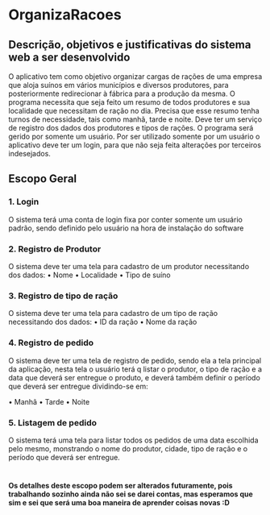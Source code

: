 # OrganizaRacoes

## Descrição, objetivos e justificativas do sistema web a ser desenvolvido

O aplicativo tem como objetivo organizar cargas de rações de uma empresa que aloja suínos em vários municípios e diversos produtores, para posteriormente redirecionar à fábrica para a produção da mesma. O programa necessita que seja feito um resumo de todos produtores e sua localidade que necessitam de ração no dia. Precisa que esse resumo tenha turnos de necessidade, tais como manhã, tarde e noite. Deve ter um serviço de registro dos dados dos produtores e tipos de rações. O programa será gerido por somente um usuário. Por ser utilizado somente por um usuário o aplicativo deve ter um login, para que não seja feita alterações por terceiros indesejados.

## Escopo Geral

### 1. Login
O sistema terá uma conta de login fixa por conter somente um usuário padrão, sendo definido pelo usuário na hora de instalação do software

### 2. Registro de Produtor
O sistema deve ter uma tela para cadastro de um produtor necessitando dos dados:
•	Nome
•	Localidade
•	Tipo de suíno

### 3. Registro de tipo de ração
O sistema deve ter uma tela para cadastro de um tipo de ração necessitando dos dados:
•	ID da ração
•	Nome da ração

### 4. Registro de pedido
O sistema deve ter uma tela de registro de pedido, sendo ela a tela principal da aplicação, nesta tela o usuário terá q listar o produtor, o tipo de ração e a data que deverá ser entregue o produto, e deverá também definir o período que deverá ser entregue dividindo-se em:

•	Manhã
•	Tarde
•	Noite

### 5. Listagem de pedido
O sistema terá uma tela para listar todos os pedidos de uma data escolhida pelo mesmo, monstrando o nome do produtor, cidade, tipo de ração e o período que deverá ser entregue.

#
**Os detalhes deste escopo podem ser alterados futuramente, pois trabalhando sozinho ainda não sei se darei contas, mas esperamos que sim e sei que será uma boa maneira de aprender coisas novas :D**
